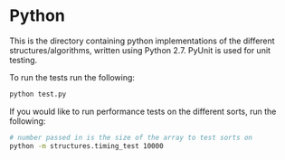 # Python
This is the directory containing python implementations of the different structures/algorithms, written using Python 2.7. PyUnit is used for unit testing.

To run the tests run the following:
```bash
python test.py
```

If you would like to run performance tests on the different sorts, run the following:
```bash
# number passed in is the size of the array to test sorts on
python -m structures.timing_test 10000
```
